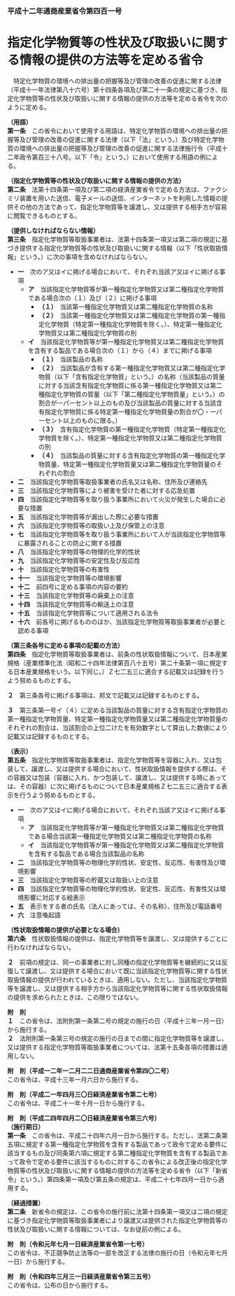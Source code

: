 ### 平成十二年通商産業省令第四百一号  
# 指定化学物質等の性状及び取扱いに関する情報の提供の方法等を定める省令  
　特定化学物質の環境への排出量の把握等及び管理の改善の促進に関する法律（平成十一年法律第八十六号）第十四条各項及び第二十一条の規定に基づき、指定化学物質等の性状及び取扱いに関する情報の提供の方法等を定める省令を次のように定める。  
  
**（用語）**  
**第一条**　この省令において使用する用語は、特定化学物質の環境への排出量の把握等及び管理の改善の促進に関する法律（以下「法」という。）及び特定化学物質の環境への排出量の把握等及び管理の改善の促進に関する法律施行令（平成十二年政令第百三十八号。以下「令」という。）において使用する用語の例による。  
  
**（指定化学物質等の性状及び取扱いに関する情報の提供の方法）**  
**第二条**　法第十四条第一項及び第二項の経済産業省令で定める方法は、ファクシミリ装置を用いた送信、電子メールの送信、インターネットを利用した情報の提供その他の方法であって、指定化学物質等を譲渡し、又は提供する相手方が容易に閲覧できるものとする。  
  
**（提供しなければならない情報）**  
**第三条**　指定化学物質等取扱事業者は、法第十四条第一項又は第二項の規定に基づき提供する指定化学物質等の性状及び取扱いに関する情報（以下「性状取扱情報」という。）に次の事項を含めなければならない。  
* **一**　次のア又はイに掲げる場合において、それぞれ当該ア又はイに掲げる事項  
	* **ア**　当該指定化学物質等が第一種指定化学物質又は第二種指定化学物質である場合次の（１）及び（２）に掲げる事項  
		* **（１）**　当該第一種指定化学物質又は第二種指定化学物質の名称  
		* **（２）**　当該第一種指定化学物質又は第二種指定化学物質の第一種指定化学物質（特定第一種指定化学物質を除く。）、特定第一種指定化学物質又は第二種指定化学物質の別  
	* **イ**　当該指定化学物質等が第一種指定化学物質又は第二種指定化学物質を含有する製品である場合次の（１）から（４）までに掲げる事項  
		* **（１）**　当該製品の名称  
		* **（２）**　当該製品が含有する第一種指定化学物質又は第二種指定化学物質（以下「含有指定化学物質」という。）の名称（当該製品の質量に対する当該含有指定化学物質に係る第一種指定化学物質又は第二種指定化学物質の質量（以下「第二種指定化学物質量」という。）の割合が一パーセント以上のもの及び当該製品の質量に対する当該含有指定化学物質に係る特定第一種指定化学物質量の割合が〇・一パーセント以上のものに限る。）  
		* **（３）**　含有指定化学物質の第一種指定化学物質（特定第一種指定化学物質を除く。）、特定第一種指定化学物質又は第二種指定化学物質の別  
		* **（４）**　当該製品の質量に対する含有指定化学物質の第一種指定化学物質量、特定第一種指定化学物質量又は第二種指定化学物質量のそれぞれの割合  
* **二**　当該指定化学物質等取扱事業者の氏名又は名称、住所及び連絡先  
* **三**　当該指定化学物質等により被害を受けた者に対する応急処置  
* **四**　当該指定化学物質等を取り扱う事業所において火災が発生した場合に必要な措置  
* **五**　当該指定化学物質等が漏出した際に必要な措置  
* **六**　当該指定化学物質等の取扱い上及び保管上の注意  
* **七**　当該指定化学物質等を取り扱う事業所において人が当該指定化学物質等に暴露されることの防止に関する措置  
* **八**　当該指定化学物質等の物理的化学的性状  
* **九**　当該指定化学物質等の安定性及び反応性  
* **十**　当該指定化学物質等の有害性  
* **十一**　当該指定化学物質等の環境影響  
* **十二**　前四号に定める事項の内容の要約  
* **十三**　当該指定化学物質等の廃棄上の注意  
* **十四**　当該指定化学物質等の輸送上の注意  
* **十五**　当該指定化学物質等について適用される法令  
* **十六**　前各号に掲げるもののほか、当該指定化学物質等取扱事業者が必要と認める事項  
  
**（第三条各号に定める事項の記載の方法）**  
**第四条**　指定化学物質等取扱事業者は、前条の性状取扱情報について、日本産業規格（産業標準化法（昭和二十四年法律第百八十五号）第二十条第一項に規定する日本産業規格をいう。以下同じ。）Ｚ七二五三に適合する記載又は記録を行うよう努めるものとする。  
  
**２**　第三条各号に掲げる事項は、邦文で記載又は記録するものとする。  
  
**３**　第三条第一号イ（４）に定める当該製品の質量に対する含有指定化学物質の第一種指定化学物質量、特定第一種指定化学物質量又は第二種指定化学物質量のそれぞれの割合は、当該割合の上位二けたを有効数字として算出した数値により記載又は記録するものとする。  
  
**（表示）**  
**第五条**　指定化学物質等取扱事業者は、指定化学物質等を容器に入れ、又は包装して、譲渡し、又は提供する場合において、性状取扱情報を提供する際は、その容器又は包装（容器に入れ、かつ包装して、譲渡し、又は提供する時にあっては、その容器）に次に掲げるものについて日本産業規格Ｚ七二五三に適合する表示を行うよう努めるものとする。  
* **一**　次のア又はイに掲げる場合において、それぞれ当該ア又はイに掲げる事項  
	* **ア**　当該指定化学物質等が第一種指定化学物質又は第二種指定化学物質である場合当該第一種指定化学物質又は第二種指定化学物質の名称  
	* **イ**　当該指定化学物質等が第一種指定化学物質又は第二種指定化学物質を含有する製品である場合当該製品の名称  
* **二**　当該指定化学物質等の物理化学的性状、安定性、反応性、有害性及び環境影響  
* **三**　当該指定化学物質等の貯蔵又は取扱い上の注意  
* **四**　当該指定化学物質等の物理化学的性状、安定性、反応性、有害性又は環境影響に対応する絵表示  
* **五**　表示をする者の氏名（法人にあっては、その名称）、住所及び電話番号  
* **六**　注意喚起語  
  
**（性状取扱情報の提供が必要となる場合）**  
**第六条**　性状取扱情報の提供は、指定化学物質等を譲渡し、又は提供するごとに行わなければならない。  
  
**２**　前項の規定は、同一の事業者に対し同種の指定化学物質等を継続的に又は反復して譲渡し、又は提供する場合において既に当該指定化学物質等に関する性状取扱情報の提供が行われているときは、適用しない。ただし、当該指定化学物質等を譲渡し、又は提供する相手方から当該指定化学物質等に関する性状取扱情報の提供を求められたときは、この限りではない。  
  
**附　則**  
**１**　この省令は、法附則第一条第二号の規定の施行の日（平成十三年一月一日）から施行する。  
**２**　法附則第一条第三号の規定の施行の日までの間に指定化学物質等を譲渡し、又は提供する指定化学物質等取扱事業者については、法第十五条各項の措置は適用しない。  
  
**附　則（平成一二年一二月二二日通商産業省令第四〇二号）**  
この省令は、平成十三年一月六日から施行する。  
  
**附　則（平成二一年四月三〇日経済産業省令第二七号）**  
この省令は、平成二十一年十月一日から施行する。  
  
**附　則（平成二四年四月二〇日経済産業省令第三六号）**  
**（施行期日）**  
**第一条**　この省令は、平成二十四年六月一日から施行する。ただし、法第二条第五項に規定する第一種指定化学物質を含有する製品であって政令で定める要件に該当するもの及び同条第六項に規定する第二種指定化学物質を含有する製品であって政令で定める要件に該当するものに対するこの省令による改正後の指定化学物質等の性状及び取扱いに関する情報の提供の方法等を定める省令（以下「新省令」という。）第四条第一項及び第五条の規定は、平成二十七年四月一日から適用する。  
  
**（経過措置）**  
**第二条**　新省令の規定は、この省令の施行前に法第十四条第一項又は二項の規定に基づき指定化学物質等取扱事業者により譲渡又は提供された指定化学物質等の性状及び取扱いに関する情報については、なお従前の例による。  
  
**附　則（令和元年七月一日経済産業省令第一七号）**  
この省令は、不正競争防止法等の一部を改正する法律の施行の日（令和元年七月一日）から施行する。  
  
**附　則（令和四年三月三一日経済産業省令第三五号）**  
この省令は、公布の日から施行する。  
  

